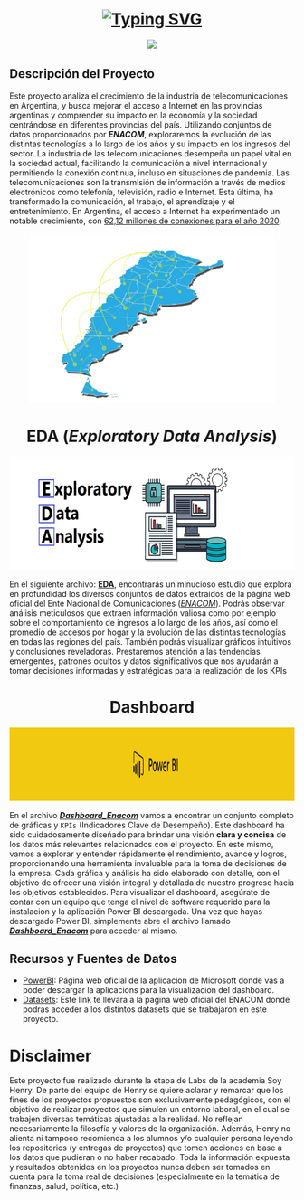 # <h1 align="center"> [![Typing SVG](https://readme-typing-svg.demolab.com?font=Kanit&size=23&duration=1200&pause=5900&color=2600FF&center=true&vCenter=true&multiline=true&width=435&lines=Telecommunication+Analytics+Project)](https://git.io/typing-svg) </h1>

<p align="center">
<img src="./_src/images/telecomunicaciones.png"  height=300>
</p>

## **Descripción del Proyecto**

Este proyecto analiza el crecimiento de la industria de telecomunicaciones en Argentina, y busca mejorar el acceso a Internet en las provincias argentinas y comprender su impacto en la economía y la sociedad centrándose en diferentes provincias del país. Utilizando conjuntos de datos proporcionados por **_ENACOM_**, exploraremos la evolución de las distintas tecnologías a lo largo de los años y su impacto en los ingresos del sector. La industria de las telecomunicaciones desempeña un papel vital en la sociedad actual, facilitando la comunicación a nivel internacional y permitiendo la conexión continua, incluso en situaciones de pandemia. 
Las telecomunicaciones son la transmisión de información a través de medios electrónicos como telefonía, televisión, radio e Internet. Esta última, ha transformado la comunicación, el trabajo, el aprendizaje y el entretenimiento. En Argentina, el acceso a Internet ha experimentado un notable crecimiento, con [62,12 millones de conexiones para el año 2020](https://www.datosmundial.com/america/argentina/telecomunicacion.php). 


<p align="center">
<img src="./_src/images/argentina conexion.png"  height=300>
</p>

# <h1 align="center"> **EDA (_Exploratory Data Analysis_)**</h1>
<p align="center">
<img src="./_src/images/EDA.png"  height=200>
</p>

En el siguiente archivo: [**EDA**](https://github.com/Gabrielnm7/Telecommunication-Analytics-Project/blob/main/EDA.ipynb), encontrarás un minucioso estudio que explora en profundidad los diversos conjuntos de datos extraídos de la página web oficial del Ente Nacional de Comunicaciones ([_ENACOM_](https://datosabiertos.enacom.gob.ar/home)). Podrás observar análisis meticulosos que extraen información valiosa como por ejemplo sobre el comportamiento de ingresos a lo largo de los años, así como el promedio de accesos por hogar y la evolución de las distintas tecnologías en todas las regiones del país. También podrás visualizar gráficos intuitivos y conclusiones reveladoras. Prestaremos atención a las tendencias emergentes, patrones ocultos y datos significativos que nos ayudarán a tomar decisiones informadas y estratégicas para la realización de los KPIs

# <h1 align="center"> **Dashboard**  </h1>
<p align="center">
<img src="./_src/images/powerbi.png"  height=130>
</p>

En el archivo [**_Dashboard_Enacom_**](https://github.com/Gabrielnm7/Telecommunication-Analytics-Project/blob/main/dashboard_enacom.pbix) vamos a encontrar un conjunto completo de gráficas y `KPIs` (Indicadores Clave de Desempeño). Este dashboard ha sido cuidadosamente diseñado para brindar una visión **clara y concisa** de los datos más relevantes relacionados con el proyecto.
En este mismo, vamos a explorar y entender rápidamente el rendimiento, avance y logros, proporcionando una herramienta invaluable para la toma de decisiones de la empresa. Cada gráfica y análisis ha sido elaborado con detalle, con el objetivo de ofrecer una visión integral y detallada de nuestro progreso hacia los objetivos establecidos.
Para visualizar el dashboard, asegúrate de contar con un equipo que tenga el nivel de software requerido para la instalacion y la aplicación Power BI descargada.
Una vez que hayas descargado Power BI, simplemente abre el archivo llamado [**_Dashboard_Enacom_**](https://github.com/Gabrielnm7/Telecommunication-Analytics-Project/blob/main/dashboard_enacom.pbix) para acceder al mismo.

## **Recursos y Fuentes de Datos**
+ [PowerBI](https://powerbi.microsoft.com/es-es/): Página web oficial de la aplicacion de Microsoft donde vas a poder descargar la aplicacions para la visualizacion del dashboard.
+ [Datasets](https://datosabiertos.enacom.gob.ar/dashboards/20000/acceso-a-internet/): Este link te llevara a la pagina web oficial del ENACOM donde podras acceder a los distintos datasets que se trabajaron en este proyecto.


# **Disclaimer**
Este proyecto fue realizado durante la etapa de Labs de la academia Soy Henry. 
De parte del equipo de Henry se quiere aclarar y remarcar que los fines de los proyectos propuestos son exclusivamente pedagógicos, con el objetivo de realizar proyectos que simulen un entorno laboral, en el cual se trabajen diversas temáticas ajustadas a la realidad. No reflejan necesariamente la filosofía y valores de la organización. Además, Henry no alienta ni tampoco recomienda a los alumnos y/o cualquier persona leyendo los repositorios (y entregas de proyectos) que tomen acciones en base a los datos que pudieran o no haber recabado. Toda la información expuesta y resultados obtenidos en los proyectos nunca deben ser tomados en cuenta para la toma real de decisiones (especialmente en la temática de finanzas, salud, política, etc.)